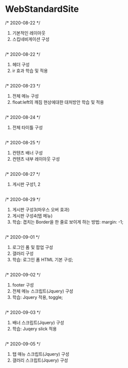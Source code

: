 # WebStandardSite

/* 2020-08-22 */ <br>
 <ol>
  <li>기본적인 레이아웃</li>
  <li>스킵네비게이션 구성</li>
 </ol>
<br>
/* 2020-08-22 */<br>
 <ol>
  <li> 헤더 구성</li>
  <li> ir 효과 학습 및 적용</li>
 </ol>
 <br>
/* 2020-08-23 */ <br>
 <ol>
  <li> 전체 메뉴 구성</li>
  <li> float:left의 깨짐 현상에대한 대처방안 학습 및 적용</li>
 </ol>
 <br>
 /* 2020-08-24 */ <br>
 <ol>
  <li>전체 타이틀 구성</li>
 </ol>
 <br>
 /* 2020-08-25 */ <br>
 <ol>
  <li> 컨텐츠 배너 구성</li>
  <li> 컨텐츠 내부 레이아웃 구성</li>
 </ol>
 <br>
 /* 2020-08-27 */ <br>
 <ol>
  <li> 게시판 구성1, 2</li>
 </ol>
 <br>
    /* 2020-08-29 */ <br>
 <ol>
  <li> 게시판 구성3(마우스 오버 효과)</li>
  <li> 게시판 구성4(탭 메뉴)</li>
  <li> 학습: 겹치는 Border을 한 줄로 보이게 하는 방법: margin: -1; </li>
 </ol>
 <br>
     /* 2020-09-01 */ <br>
 <ol>
  <li> 로그인 폼 및 팝업 구성</li>
  <li> 갤러리 구성 </li>
  <li> 학습: 로그인 폼 HTML 기본 구성; </li>
 </ol>
 <br>
      /* 2020-09-02 */ <br>
 <ol>
  <li> footer 구성</li>
  <li> 전체 메뉴 스크립트(Jquery) 구성 </li>
  <li> 학습: Jquery 적용, toggle; </li>
 </ol>
 <br>
       /* 2020-09-03 */ <br>
 <ol>
  <li> 배너 스크립트(Jquery) 구성 </li>
  <li> 학습: Juqery slick 적용  </li>
 </ol>
 <br>
       /* 2020-09-05 */ <br>
 <ol>
  <li> 탭 매뉴 스크립트(Jquery) 구성 </li>
  <li> 갤러리 스크립트(Jquery) 구성  </li>
 </ol>
 <br>

